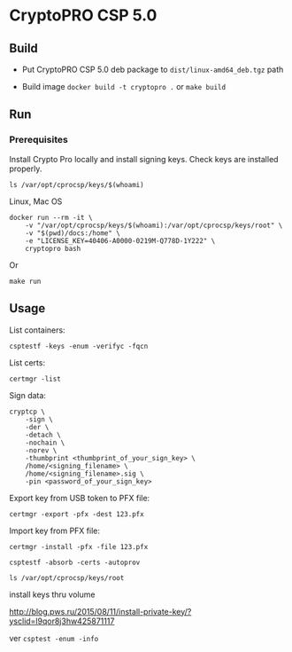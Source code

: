 # CryptoPRO CSP 5.0

## Build

- Put CryptoPRO CSP 5.0 deb package to `dist/linux-amd64_deb.tgz` path

- Build image `docker build -t cryptopro .` or `make build`

## Run
### Prerequisites
Install Crypto Pro locally and install signing keys.
Check keys are installed properly.
```
ls /var/opt/cprocsp/keys/$(whoami)
```

Linux, Mac OS
```
docker run --rm -it \
    -v "/var/opt/cprocsp/keys/$(whoami):/var/opt/cprocsp/keys/root" \
    -v "$(pwd)/docs:/home" \
    -e "LICENSE_KEY=40406-A0000-0219M-Q778D-1Y222" \
    cryptopro bash
```

Or

`make run`
## Usage

List containers:

`csptestf -keys -enum -verifyc -fqcn`

List certs:

`certmgr -list`

Sign data:

```
cryptcp \
    -sign \
    -der \
    -detach \
    -nochain \
    -norev \
    -thumbprint <thumbprint_of_your_sign_key> \
    /home/<signing_filename> \
    /home/<signing_filename>.sig \
    -pin <password_of_your_sign_key>
```

Export key from USB token to PFX file:

`certmgr -export -pfx -dest 123.pfx`

Import key from PFX file:

`certmgr -install -pfx -file 123.pfx`

`csptestf -absorb -certs -autoprov`

`ls /var/opt/cprocsp/keys/root`

install keys thru volume

http://blog.pws.ru/2015/08/11/install-private-key/?ysclid=l9qor8j3hw425871117

ver
`csptest -enum -info`